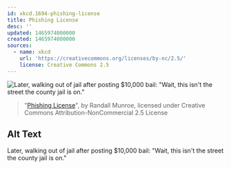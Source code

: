 ```yaml
---
id: xkcd.1694-phishing-license
title: Phishing License
desc: ''
updated: 1465974000000
created: 1465974000000
sources:
  - name: xkcd
    url: 'https://creativecommons.org/licenses/by-nc/2.5/'
    license: Creative Commons 2.5
---
```

![Later, walking out of jail after posting $10,000 bail: "Wait, this isn't the street the county jail is on."](https://imgs.xkcd.com/comics/phishing_license.png)
> "[Phishing License](https://xkcd.com/1694/)", by Randall Munroe, licensed under Creative Commons Attribution-NonCommercial 2.5 License

## Alt Text
Later, walking out of jail after posting $10,000 bail: "Wait, this isn't the street the county jail is on."
